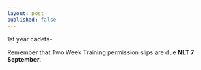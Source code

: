 ```yaml
---
layout: post
published: false
---
```

1st year cadets-

Remember that Two Week Training permission slips are due **NLT 7 September**.